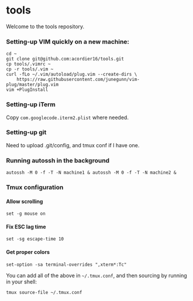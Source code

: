 # tools

Welcome to the tools repository.

### Setting-up VIM quickly on a new machine:

```shell
cd ~
git clone git@github.com:acordier16/tools.git
cp tools/.vimrc ~
cp -r tools/.vim ~
curl -fLo ~/.vim/autoload/plug.vim --create-dirs \
    https://raw.githubusercontent.com/junegunn/vim-plug/master/plug.vim
vim +PlugInstall
```

### Setting-up iTerm

Copy ```com.googlecode.iterm2.plist``` where needed.

### Setting-up git

Need to upload .git/config, and tmux conf if I have one.

### Running autossh in the background

```shell
autossh -M 0 -f -T -N machine1 & autossh -M 0 -f -T -N machine2 &
````

### Tmux configuration

#### Allow scrolling
```tmux
set -g mouse on 
```

#### Fix ESC lag time
```tmux
set -sg escape-time 10
```

#### Get proper colors
```tmux
set-option -sa terminal-overrides ",xterm*:Tc"
```

You can add all of the above in `~/.tmux.conf`, and then sourcing by running in your shell:
```shell
tmux source-file ~/.tmux.conf
```
